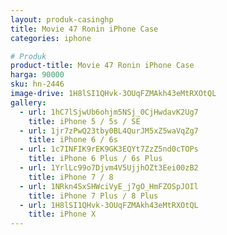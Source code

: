 ```yaml
---
layout: produk-casinghp
title: Movie 47 Ronin iPhone Case
categories: iphone

# Produk
product-title: Movie 47 Ronin iPhone Case
harga: 90000
sku: hn-2446
image-drive: 1H8lSI1QHvk-3OUqFZMAkh43eMtRXOtQL
gallery:
  - url: 1hC7lSjwUb6ohjm5NSj_0CjHwdavK2Ug7
    title: iPhone 5 / 5s / SE
  - url: 1jr7zPwQ23tby0BL4QurJM5xZ5waVqZg7
    title: iPhone 6 / 6s
  - url: 1c7INFIK9rEK9GK3EQYt7ZzZ5nd0cTOPs
    title: iPhone 6 Plus / 6s Plus
  - url: 1YrlLc99o7Djvm4V5UjjhOZt3Eei00zB2
    title: iPhone 7 / 8
  - url: 1NRkn4SxSHWciVyE_j7gO_HmFZOSpJOIl
    title: iPhone 7 Plus / 8 Plus
  - url: 1H8lSI1QHvk-3OUqFZMAkh43eMtRXOtQL
    title: iPhone X
---
```

